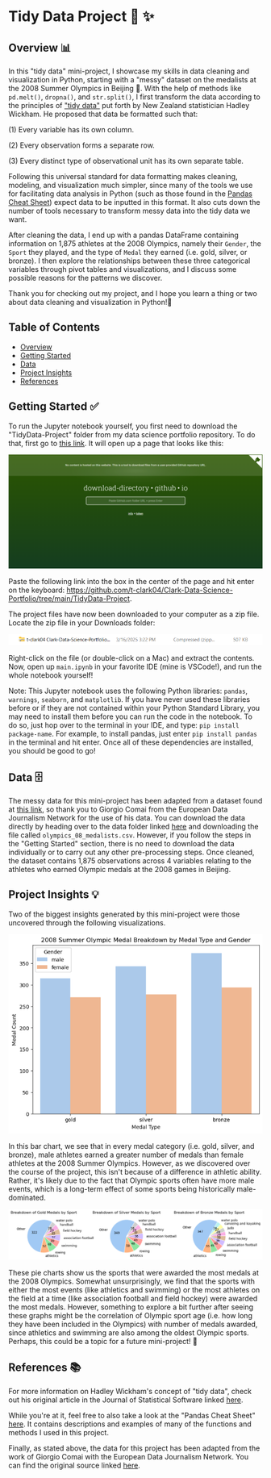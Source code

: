 # Tidy Data Project 🧹 ✨

## Overview 📊
In this "tidy data" mini-project, I showcase my skills in data cleaning and visualization in Python, starting with a "messy" dataset on the medalists at the 2008 Summer Olympics in Beijing 🥇. With the help of methods like ``pd.melt()``, ``dropna()``, and ``str.split()``, I first transform the data according to the principles of ["tidy data"](https://www.jstatsoft.org/article/view/v059i10) put forth by New Zealand statistician Hadley Wickham. He proposed that data be formatted such that:

(1) Every variable has its own column.

(2) Every observation forms a separate row.

(3) Every distinct type of observational unit has its own separate table.

Following this universal standard for data formatting makes cleaning, modeling, and visualization much simpler, since many of the tools we use for facilitating data analysis in Python (such as those found in the [Pandas Cheat Sheet](https://pandas.pydata.org/Pandas_Cheat_Sheet.pdf)) expect data to be inputted in this format. It also cuts down the number of tools necessary to transform messy data into the tidy data we want.

After cleaning the data, I end up with a pandas DataFrame containing information on 1,875 athletes at the 2008 Olympics, namely their ``Gender``, the ``Sport`` they played, and the type of ``Medal`` they earned (i.e. gold, silver, or bronze). I then explore the relationships between these three categorical variables through pivot tables and visualizations, and I discuss some possible reasons for the patterns we discover. 

Thank you for checking out my project, and I hope you learn a thing or two about data cleaning and visualization in Python!🐍

## Table of Contents

- [Overview](https://github.com/t-clark04/Clark-Data-Science-Portfolio/tree/main/TidyData-Project#overview-)
- [Getting Started](https://github.com/t-clark04/Clark-Data-Science-Portfolio/tree/main/TidyData-Project#getting-started-)
- [Data](https://github.com/t-clark04/Clark-Data-Science-Portfolio/tree/main/TidyData-Project#data-%EF%B8%8F)
- [Project Insights](https://github.com/t-clark04/Clark-Data-Science-Portfolio/tree/main/TidyData-Project#project-insights-)
- [References](https://github.com/t-clark04/Clark-Data-Science-Portfolio/tree/main/TidyData-Project#references-)

## Getting Started ✅
To run the Jupyter notebook yourself, you first need to download the "TidyData-Project" folder from my data science portfolio repository. To do that, first go to [this link](https://download-directory.github.io/). It will open up a page that looks like this:

![Getting Started 1](data/Getting_Started_1.png)

Paste the following link into the box in the center of the page and hit enter on the keyboard: https://github.com/t-clark04/Clark-Data-Science-Portfolio/tree/main/TidyData-Project.

The project files have now been downloaded to your computer as a zip file. Locate the zip file in your Downloads folder:

![Getting Started 2](data/Getting_Started_2.png)

Right-click on the file (or double-click on a Mac) and extract the contents. Now, open up ``main.ipynb`` in your favorite IDE (mine is VSCode!), and run the whole notebook yourself!

Note: This Jupyter notebook uses the following Python libraries: ``pandas``, ``warnings``, ``seaborn``, and ``matplotlib``. If you have never used these libraries before or if they are not contained within your Python Standard Library, you may need to install them before you can run the code in the notebook. To do so, just hop over to the terminal in your IDE, and type: ``pip install package-name``. For example, to install pandas, just enter ``pip install pandas`` in the terminal and hit enter. Once all of these dependencies are installed, you should be good to go!

## Data 🗄️

The messy data for this mini-project has been adapted from a dataset found at [this link](https://edjnet.github.io/OlympicsGoNUTS/2008/), so thank you to Giorgio Comai from the European Data Journalism Network for the use of his data. You can download the data directly by heading over to the data folder linked [here](https://github.com/t-clark04/Clark-Data-Science-Portfolio/tree/main/TidyData-Project/data) and downloading the file called ``olympics_08_medalists.csv``. However, if you follow the steps in the "Getting Started" section, there is no need to download the data individually or to carry out any other pre-processing steps. Once cleaned, the dataset contains 1,875 observations across 4 variables relating to the athletes who earned Olympic medals at the 2008 games in Beijing.

## Project Insights 💡

Two of the biggest insights generated by this mini-project were those uncovered through the following visualizations.

![bar chart](data/bar_chart.png)

In this bar chart, we see that in every medal category (i.e. gold, silver, and bronze), male athletes earned a greater number of medals than female athletes at the 2008 Summer Olympics. However, as we discovered over the course of the project, this isn't because of a difference in athletic ability. Rather, it's likely due to the fact that Olympic sports often have more male events, which is a long-term effect of some sports being historically male-dominated.

![pie_chart](data/pie_charts.png)

These pie charts show us the sports that were awarded the most medals at the 2008 Olympics. Somewhat unsurprisingly, we find that the sports with either the most events (like athletics and swimming) or the most athletes on the field at a time (like association football and field hockey) were awarded the most medals. However, something to explore a bit further after seeing these graphs might be the correlation of Olympic sport age (i.e. how long they have been included in the Olympics) with number of medals awarded, since athletics and swimming are also among the oldest Olympic sports. Perhaps, this could be a topic for a future mini-project! 🤔

## References 📚

For more information on Hadley Wickham's concept of "tidy data", check out his original article in the Journal of Statistical Software linked [here](https://www.jstatsoft.org/article/view/v059i10).

While you're at it, feel free to also take a look at the "Pandas Cheat Sheet" [here](https://pandas.pydata.org/Pandas_Cheat_Sheet.pdf). It contains descriptions and examples of many of the functions and methods I used in this project.

Finally, as stated above, the data for this project has been adapted from the work of Giorgio Comai with the European Data Journalism Network. You can find the original source linked [here](https://edjnet.github.io/OlympicsGoNUTS/2008/).
